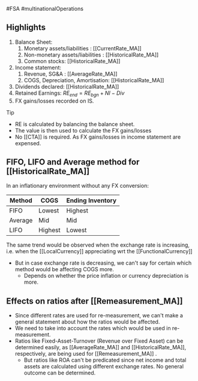 #FSA #multinationalOperations 

## Highlights
1. Balance Sheet:
	1. Monetary assets/liabilities : [[CurrentRate_MA]] 
	2. Non-monetary assets/liabilities : [[HistoricalRate_MA]] 
	3. Common stocks: [[HistoricalRate_MA]] 
2. Income statement:
	1. Revenue, SG&A : [[AverageRate_MA]] 
	2. COGS, Depreciation, Amortisation: [[HistoricalRate_MA]] 
3. Dividends declared: [[HistoricalRate_MA]] 
4. Retained Earnings: 
	   $RE_{end} = RE_{bgn} + NI - Div$
5. FX gains/losses recorded on IS. 

>[!Tip] 
>- RE is calculated by balancing the balance sheet. 
>- The value is then used to calculate the FX gains/losses 
>- No [[CTA]] is required. As FX gains/losses in income statement are expensed. 


## FIFO, LIFO and Average method for [[HistoricalRate_MA]] 
In an inflationary environment without any FX conversion: 

|Method|COGS|Ending Inventory|
|--------|--------|---------|
|FIFO|Lowest|Highest|
|Average|Mid|Mid|
|LIFO|Highest|Lowest|

The same trend would be observed when the exchange rate is increasing, i.e. when the [[LocalCurrency]]  appreciating wrt the [[FunctionalCurrency]] 

- But in case exchange rate is decreasing, we can't say for certain which method would be affecting COGS more. 
	- Depends on whether the price inflation or currency depreciation is more. 

## Effects on ratios after [[Remeasurement_MA]] 
- Since different rates are used for re-measurement, we can't make a general statement about how the ratios would be affected. 
- We need to take into account the rates which would be used in re-measurement. 
- Ratios like Fixed-Asset-Turnover (Revenue over Fixed Asset) can be determined easily, as [[AverageRate_MA]] and [[HistoricalRate_MA]], respectively, are being used for [[Remeasurement_MA]] . 
	- But ratios like ROA can't be predicated since net income and total assets are calculated using different exchange rates. No general outcome can be determined. 